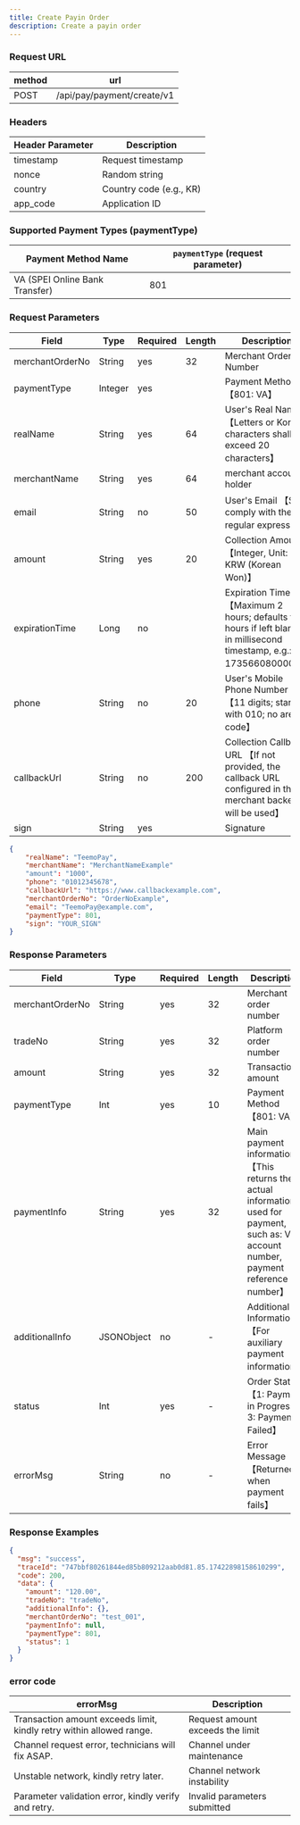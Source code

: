 ```yaml
---
title: Create Payin Order
description: Create a payin order
---
```


### Request URL

| method | url                        |
| ------ | -------------------------- |
| POST   | /api/pay/payment/create/v1 |

### Headers

| Header Parameter | Description       |
| --------------- |-------------------|
| timestamp       | Request timestamp |
| nonce           | Random string     |
| country         | Country code (e.g., KR)                |
| app_code        | Application ID    |


###  Supported Payment Types (paymentType)


| Payment Method Name                               | `paymentType` (request parameter) |
| ------------------------------------------------- |-----------------------------------|
| VA (SPEI Online Bank Transfer)                    | 801                               |




### Request Parameters

| Field           | Type   | Required | Length | Description                                                                                                         |
| --------------- | ------ | -------- | ------ |---------------------------------------------------------------------------------------------------------------------|
| merchantOrderNo | String  | yes | 32   | Merchant Order Number                                                                                               |
| paymentType     | Integer | yes |      | Payment Method 【801: VA】                                                                                            |
| realName        | String  | yes | 64   | User's Real Name 【Letters or Korean characters shall not exceed 20 characters】                                      |
| merchantName    | String  | yes | 64   | merchant account holder                                                                                             |
| email           | String  | no  | 50   | User's Email 【Shall comply with the regular expression】                                                             |
| amount          | String  | yes | 20   | Collection Amount 【Integer, Unit: KRW (Korean Won)】                                                                 |
| expirationTime  | Long    | no  |      | Expiration Time 【Maximum 2 hours; defaults to 2 hours if left blank; in millisecond timestamp, e.g.: 1735660800000】 |
| phone           | String  | no  | 20   | User's Mobile Phone Number 【11 digits; starts with 010; no area code】                                               |
| callbackUrl     | String  | no  | 200  | Collection Callback URL 【If not provided, the callback URL configured in the merchant backend will be used】         |
| sign            | String  | yes |      | Signature                                                                                                           |





```json title="请求示例"
{
    "realName": "TeemoPay",
    "merchantName": "MerchantNameExample"
    "amount": "1000",
    "phone": "01012345678",
    "callbackUrl": "https://www.callbackexample.com",
    "merchantOrderNo": "OrderNoExample",
    "email": "TeemoPay@example.com",
    "paymentType": 801,
    "sign": "YOUR_SIGN"
}
```



### Response Parameters

| Field           | Type       | Required | Length | Description                                                                                                                             |
| --------------- | ---------- | -------- | ------ |-----------------------------------------------------------------------------------------------------------------------------------------|
| merchantOrderNo | String     | yes      | 32     | Merchant order number                                                                                                                   |
| tradeNo         | String     | yes      | 32     | Platform order number                                                                                                                   |
| amount          | String     | yes      | 32     | Transaction amount                                                                                                                      |
| paymentType     | Int        | yes      | 10     | Payment Method 【801: VA】                                                                                                                |
| paymentInfo     | String     | yes      | 32     | Main payment information 【This returns the actual information used for payment, such as: Visa account number, payment reference number】 |
| additionalInfo  | JSONObject | no       | -      | Additional Information 【For auxiliary payment information】                                                                              |
| status          | Int        | yes      | -      | Order Status 【1: Payment in Progress; 3: Payment Failed】                                                                                |
| errorMsg        | String     | no       | -      | Error Message 【Returned when payment fails】                                                                                             |



### Response Examples

```json
{
  "msg": "success",
  "traceId": "747bbf80261844ed85b809212aab0d81.85.17422898158610299",
  "code": 200,
  "data": {
    "amount": "120.00",
    "tradeNo": "tradeNo",
    "additionalInfo": {},
    "merchantOrderNo": "test_001",
    "paymentInfo": null,
    "paymentType": 801,
    "status": 1
  }
}
```


### error code

| errorMsg                                                             | Description                      |
| -------------------------------------------------------------------- | -------------------------------- |
| Transaction amount exceeds limit, kindly retry within allowed range. | Request amount exceeds the limit |
| Channel request error, technicians will fix ASAP.                    | Channel under maintenance        |
| Unstable network, kindly retry later.                                | Channel network instability      |
| Parameter validation error, kindly verify and retry.                 | Invalid parameters submitted     |
